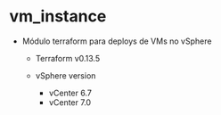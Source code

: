 # vm_instance

* Módulo terraform para deploys de VMs no vSphere

    * Terraform v0.13.5

    * vSphere version
        - vCenter 6.7
        - vCenter 7.0